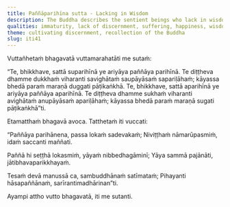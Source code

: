 ```yaml
---
title: Paññāparihīna sutta - Lacking in Wisdom
description: The Buddha describes the sentient beings who lack in wisdom as truly deprived, dwelling in suffering, annoyance, hardship, and distress.
qualities: immaturity, lack of discernment, suffering, happiness, wisdom, recollection of the Buddha
theme: cultivating discernment, recollection of the Buddha
slug: iti41
---
```


Vuttañhetaṁ bhagavatā vuttamarahatāti me sutaṁ:

“Te, bhikkhave, sattā suparihīnā ye ariyāya paññāya parihīnā. Te diṭṭheva dhamme dukkhaṁ viharanti savighātaṁ saupāyāsaṁ sapariḷāhaṁ; kāyassa bhedā paraṁ maraṇā duggati pāṭikaṅkhā. Te, bhikkhave, sattā aparihīnā ye ariyāya paññāya aparihīnā. Te diṭṭheva dhamme sukhaṁ viharanti avighātaṁ anupāyāsaṁ apariḷāhaṁ; kāyassa bhedā paraṁ maraṇā sugati pāṭikaṅkhā”ti.

Etamatthaṁ bhagavā avoca. Tatthetaṁ iti vuccati:

“Paññāya parihānena,
passa lokaṁ sadevakaṁ;
Niviṭṭhaṁ nāmarūpasmiṁ,
idaṁ saccanti maññati.

Paññā hi seṭṭhā lokasmiṁ,
yāyaṁ nibbedhagāminī;
Yāya sammā pajānāti,
jātibhavaparikkhayaṁ.

Tesaṁ devā manussā ca,
sambuddhānaṁ satīmataṁ;
Pihayanti hāsapaññānaṁ,
sarīrantimadhārinan”ti.

Ayampi attho vutto bhagavatā, iti me sutanti.
